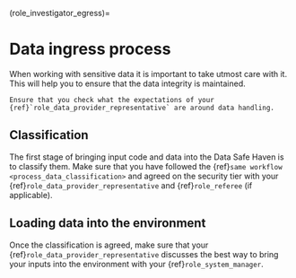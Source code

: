 (role_investigator_egress)=

# Data ingress process

When working with sensitive data it is important to take utmost care with it.
This will help you to ensure that the data integrity is maintained.

```{attention}
Ensure that you check what the expectations of your {ref}`role_data_provider_representative` are around data handling.
```

## Classification

The first stage of bringing input code and data into the Data Safe Haven is to classify them.
Make sure that you have followed the {ref}`same workflow <process_data_classification>` and agreed on the security tier with your {ref}`role_data_provider_representative` and {ref}`role_referee` (if applicable).

## Loading data into the environment

Once the classification is agreed, make sure that your {ref}`role_data_provider_representative` discusses the best way to bring your inputs into the environment with your {ref}`role_system_manager`.
